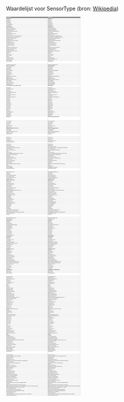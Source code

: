 Waardelijst voor SensorType (bron: [Wikipedia](https://en.wikipedia.org/wiki/List_of_sensors))


![image](docs/img/WaardelijstSensorType.png)
